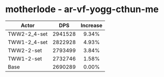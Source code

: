 # motherlode - ar-vf-yogg-cthun-me
| Actor | DPS | Increase |
|---|:---:|:---:|
|TWW2-2_4-set|2941528|9.34%|
|TWW1-2_4-set|2822928|4.93%|
|TWW2-2-set|2793499|3.84%|
|TWW1-2-set|2732746|1.58%|
|Base|2690289|0.00%|
